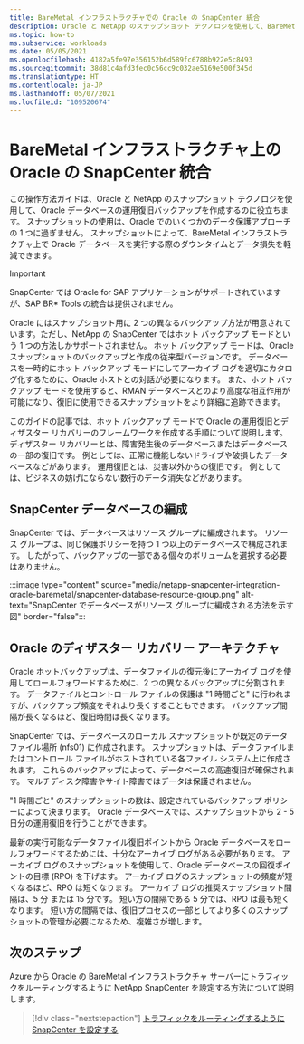 ```yaml
---
title: BareMetal インフラストラクチャでの Oracle の SnapCenter 統合
description: Oracle と NetApp のスナップショット テクノロジを使用して、BareMetal インフラストラクチャ上に Oracle データベースの運用復旧バックアップを作成する方法について説明します。
ms.topic: how-to
ms.subservice: workloads
ms.date: 05/05/2021
ms.openlocfilehash: 4182a5fe97e356152b6d589fc6788b922e5c8493
ms.sourcegitcommit: 38d81c4afd3fec0c56cc9c032ae5169e500f345d
ms.translationtype: HT
ms.contentlocale: ja-JP
ms.lasthandoff: 05/07/2021
ms.locfileid: "109520674"
---
```

# <a name="snapcenter-integration-for-oracle-on-baremetal-infrastructure"></a>BareMetal インフラストラクチャ上の Oracle の SnapCenter 統合

この操作方法ガイドは、Oracle と NetApp のスナップショット テクノロジを使用して、Oracle データベースの運用復旧バックアップを作成するのに役立ちます。 スナップショットの使用は、Oracle でのいくつかのデータ保護アプローチの 1 つに過ぎません。 スナップショットによって、BareMetal インフラストラクチャ上で Oracle データベースを実行する際のダウンタイムとデータ損失を軽減できます。 

>[!IMPORTANT]
>SnapCenter では Oracle for SAP アプリケーションがサポートされていますが、SAP BR\* Tools の統合は提供されません。

Oracle にはスナップショット用に 2 つの異なるバックアップ方法が用意されています。ただし、NetApp の SnapCenter ではホット バックアップ モードという 1 つの方法しかサポートされません。 ホット バックアップ モードは、Oracle スナップショットのバックアップと作成の従来型バージョンです。 データベースを一時的にホット バックアップ モードにしてアーカイブ ログを適切にカタログ化するために、Oracle ホストとの対話が必要になります。 また、ホット バックアップ モードを使用すると、RMAN データベースとのより高度な相互作用が可能になり、復旧に使用できるスナップショットをより詳細に追跡できます。 

このガイドの記事では、ホット バックアップ モードで Oracle の運用復旧とディザスター リカバリーのフレームワークを作成する手順について説明します。 ディザスター リカバリーとは、障害発生後のデータベースまたはデータベースの一部の復旧です。 例としては、正常に機能しないドライブや破損したデータベースなどがあります。 運用復旧とは、災害以外からの復旧です。 例としては、ビジネスの妨げにならない数行のデータ消失などがあります。

## <a name="snapcenter-database-organization"></a>SnapCenter データベースの編成
SnapCenter では、データベースはリソース グループに編成されます。 リソース グループは、同じ保護ポリシーを持つ 1 つ以上のデータベースで構成されます。 したがって、バックアップの一部である個々のボリュームを選択する必要はありません。

:::image type="content" source="media/netapp-snapcenter-integration-oracle-baremetal/snapcenter-database-resource-group.png" alt-text="SnapCenter でデータベースがリソース グループに編成される方法を示す図" border="false":::

## <a name="oracle-disaster-recovery-architecture"></a>Oracle のディザスター リカバリー アーキテクチャ

Oracle ホットバックアップは、データファイルの復元後にアーカイブ ログを使用してロールフォワードするために、2 つの異なるバックアップに分割されます。 データファイルとコントロール ファイルの保護は "1 時間ごと" に行われますが、バックアップ頻度をそれより長くすることもできます。 バックアップ間隔が長くなるほど、復旧時間は長くなります。  

SnapCenter では、データベースのローカル スナップショットが既定のデータファイル場所 (nfs01) に作成されます。 スナップショットは、データファイルまたはコントロール ファイルがホストされている各ファイル システム上に作成されます。 これらのバックアップによって、データベースの高速復旧が確保されます。 マルチディスク障害やサイト障害ではデータは保護されません。 

"1 時間ごと" のスナップショットの数は、設定されているバックアップ ポリシーによって決まります。 Oracle データベースでは、スナップショットから 2 - 5 日分の運用復旧を行うことができます。
 
最新の実行可能なデータファイル復旧ポイントから Oracle データベースをロールフォワードするためには、十分なアーカイブ ログがある必要があります。 アーカイブ ログのスナップショットを使用して、Oracle データベースの回復ポイントの目標 (RPO) を下げます。 アーカイブ ログのスナップショットの頻度が短くなるほど、RPO は短くなります。 アーカイブ ログの推奨スナップショット間隔は、5 分 または 15 分です。 短い方の間隔である 5 分では、RPO は最も短くなります。  短い方の間隔では、復旧プロセスの一部としてより多くのスナップショットの管理が必要になるため、複雑さが増します。

## <a name="next-steps"></a>次のステップ

Azure から Oracle の BareMetal インフラストラクチャ サーバーにトラフィックをルーティングするように NetApp SnapCenter を設定する方法について説明します。

> [!div class="nextstepaction"]
> [トラフィックをルーティングするように SnapCenter を設定する](set-up-snapcenter-to-route-traffic.md)
